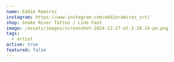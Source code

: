 ```yaml
---
name: Eddie Ramirez
instagram: https://www.instagram.com/eddieramirez_srt/
shop: Snake River Tattoo / Line Fast
image: /assets/images/screenshot-2024-12-27-at-3.10.14-pm.png
tags:
  - artist
active: true
featured: false
---
```

